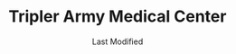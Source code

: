 ---
layout: location-page
date: Last Modified
description: "Local COVID-19 testing is available at Tripler Army Medical Center in Honolulu, Hawaii, USA."
permalink: "locations/hawaii/honolulu/tripler-army-medical-center/"
tags:
  - locations
  - hawaii
title: Tripler Army Medical Center
uniqueName: tripler-army-medical-center
state: Hawaii
stateAbbr: HI
hood: "Honolulu"
address: "1 Jarrett White Rd, Medical Center"
city: "Honolulu"
zip: "96859"
zipsNearby: "96701 96861 96706 96712 96717 96801 96802 96803 96804 96805 96806 96807 96808 96809 96810 96811 96812 96813 96814 96815 96816 96817 96818 96819 96820 96821 96822 96823 96824 96825 96826 96828 96830 96836 96837 96838 96839 96840 96841 96843 96844 96846 96847 96848 96849 96850 96853 96858 96859 96860 96898 96729 96730 96731 96734 96863 96742 96744 96748 96757 96759 96762 96770 96782 96786 96789 96854 96857 96791 96792 96795 96707 96709 96797 96827 96835" 
mapUrl: "http://maps.apple.com/?q=Tripler+Army+Medical+Center&address=1+Jarrett+White+Rd+Medical+Center,Honolulu,Hawaii,96859"
locationType: Walk-up
phone: "800-874-2273"
website: "https://www.tamc.amedd.army.mil/"
onlineBooking: undefined
closed: undefined
closedUpdate: May 18th, 2020
notes: "By appointment only. Requires doctor's referral. Requires phone screen."
days: Weekdays
hours: 6:30AM-4PM
ctaMessage: Learn more
ctaUrl: "https://www.tamc.amedd.army.mil/"
---
